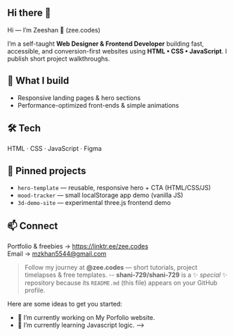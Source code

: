 ## Hi there 👋

Hi — I’m Zeeshan 👋 (zee.codes)

I’m a self-taught **Web Designer & Frontend Developer** building fast, accessible, and conversion-first websites using **HTML • CSS • JavaScript**. I publish short project walkthroughs.

## 🔭 What I build
- Responsive landing pages & hero sections    
- Performance-optimized front-ends & simple animations

## 🛠️ Tech
HTML · CSS · JavaScript · Figma 

## 📌 Pinned projects
- `hero-template` — reusable, responsive hero + CTA (HTML/CSS/JS)  
- `mood-tracker` — small localStorage app demo (vanilla JS)  
- `3d-demo-site` — experimental three.js frontend demo

## 📫 Connect
Portfolio & freebies → https://linktr.ee/zee.codes  
Email → mzkhan5544@gmail.com

> Follow my journey at **@zee.codes** — short tutorials, project timelapses & free templates.
--
**shani-729/shani-729** is a ✨ _special_ ✨ repository because its `README.md` (this file) appears on your GitHub profile.

Here are some ideas to get you started:

- 🔭 I’m currently working on My Porfolio website.
- 🌱 I’m currently learning Javascript logic.
-->
